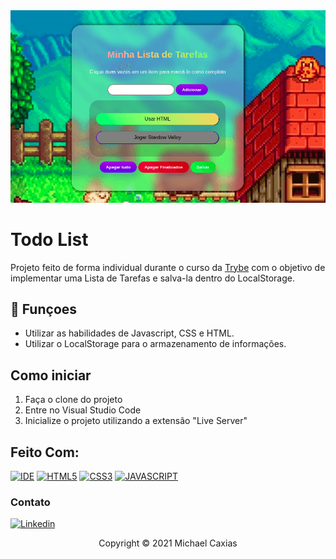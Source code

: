 <img src="example.png" alt="exemplo imagem">

# Todo List

Projeto feito de forma individual durante o curso da [Trybe](https://www.betrybe.com/) com o objetivo de implementar uma Lista de Tarefas e salva-la dentro do LocalStorage.

## 🔧 Funçoes

- Utilizar as habilidades de Javascript, CSS e HTML.
- Utilizar o LocalStorage para o armazenamento de informações.

## Como iniciar

1. Faça o clone do projeto
2. Entre no Visual Studio Code
3. Inicialize o projeto utilizando a extensão "Live Server"

## Feito Com:
[![IDE](https://img.shields.io/badge/Visual_studio_code-0078D4?style=for-the-badge&logo=visual%20studio%20code&logoColor=white)](https://code.visualstudio.com/)
[![HTML5](https://img.shields.io/badge/HTML5-E34F26?style=for-the-badge&logo=html5&logoColor=white)](https://developer.mozilla.org/pt-BR/docs/Web/HTML)
[![CSS3](https://img.shields.io/badge/CSS3-1572B6?style=for-the-badge&logo=css3&logoColor=white)](https://developer.mozilla.org/pt-BR/docs/Web/CSS)
[![JAVASCRIPT](https://img.shields.io/badge/JavaScript-F7DF1E?style=for-the-badge&logo=javascript&logoColor=black)](https://developer.mozilla.org/pt-BR/docs/Web/JavaScript)


### Contato

[![Linkedin](https://img.shields.io/badge/LinkedIn-0077B5?style=for-the-badge&logo=linkedin&logoColor=white)](https://www.linkedin.com/in/michaelcaxias/)

<p align="center">Copyright © 2021 Michael Caxias</p>